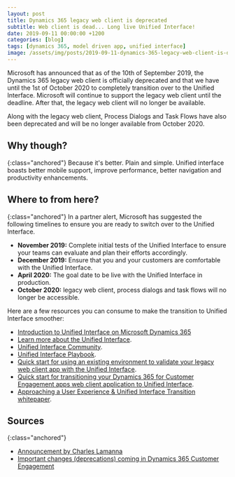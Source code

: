 ```yaml
---
layout: post
title: Dynamics 365 legacy web client is deprecated
subtitle: Web client is dead... Long live Unified Interface!
date: 2019-09-11 00:00:00 +1200
categories: [blog]
tags: [dynamics 365, model driven app, unified interface]
image: /assets/img/posts/2019-09-11-dynamics-365-legacy-web-client-is-depcrecated/image.png
---
```


Microsoft has announced that as of the 10th of September 2019, the Dynamics 365 legacy web client is officially deprecated and that we have until the 1st of October 2020 to completely transition over to the Unified Interface. Microsoft will continue to support the legacy web client until the deadline. After that, the legacy web client will no longer be available.

Along with the legacy web client, Process Dialogs and Task Flows have also been deprecated and will be no longer available from October 2020.

## Why though?
{:class="anchored"}
Because it's better. Plain and simple. Unified interface boasts better mobile support, improve performance, better navigation and productivity enhancements.

## Where to from here?
{:class="anchored"}
In a partner alert, Microsoft has suggested the following timelines to ensure you are ready to switch over to the Unified Interface.
- **November 2019:** Complete initial tests of the Unified Interface to ensure your teams can evaluate and plan their efforts accordingly.
- **December 2019:** Ensure that you and your customers are comfortable with the Unified Interface.
- **April 2020:** The goal date to be live with the Unified Interface in production.
- **October 2020:** legacy web client, process dialogs and task flows will no longer be accessible.

Here are a few resources you can consume to make the transition to Unified Interface smoother:

- [Introduction to Unified Interface on Microsoft Dynamics 365](https://youtu.be/_VPOi_Iq6ko)
- [Learn more about the Unified Interface](https://docs.microsoft.com/en-nz/powerapps/user/unified-interface).
- [Unified Interface Community](https://community.dynamics.com/365/unified-interface/).
- [Unified Interface Playbook](https://docs.microsoft.com/en-nz/powerapps/maker/model-driven-apps/unified-interface-playbook).
- [Quick start for using an existing environment to validate your legacy web client app with the Unified Interface](https://docs.microsoft.com/en-us/powerapps/maker/model-driven-apps/transition-web-app-existing).
- [Quick start for transitioning your Dynamics 365 for Customer Engagement apps web client application to Unified Interface](https://docs.microsoft.com/en-us/powerapps/maker/model-driven-apps/transition-web-app).
- [Approaching a User Experience & Unified Interface
Transition whitepaper](https://docs.microsoft.com/en-nz/powerapps/maker/model-driven-apps/approaching-unified-interface).

## Sources
{:class="anchored"}
- [Announcement by Charles Lamanna](https://cloudblogs.microsoft.com/dynamics365/bdm/2019/09/10/announcing-the-timeline-to-move-to-unified-interface)  
- [Important changes (deprecations) coming in Dynamics 365 Customer Engagement](https://docs.microsoft.com/en-nz/dynamics365/get-started/whats-new/customer-engagement/important-changes-coming)
